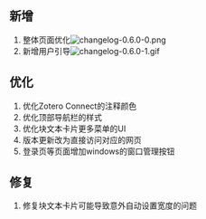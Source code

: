 ## 新增
1. 整体页面优化![changelog-0.6.0-0.png](/img/changelog-0.6.0-0.png)
2. 新增用户引导![changelog-0.6.0-1.gif](/img/changelog-0.6.0-1.gif)

## 优化
1. 优化Zotero Connect的注释颜色
2. 优化顶部导航栏的样式
3. 优化块文本卡片更多菜单的UI
4. 版本更新改为直接访问对应的网页
5. 登录页等页面增加windows的窗口管理按钮

## 修复
1. 修复块文本卡片可能导致意外自动设置宽度的问题